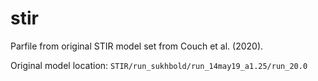 # stir

Parfile from original STIR model set from Couch et al. (2020).

Original model location: `STIR/run_sukhbold/run_14may19_a1.25/run_20.0`